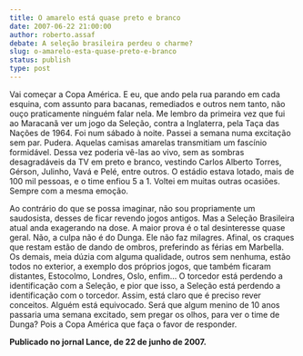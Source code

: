 ```yaml
---
title: O amarelo está quase preto e branco
date: 2007-06-22 21:00:00
author: roberto.assaf
debate: A seleção brasileira perdeu o charme?
slug: o-amarelo-esta-quase-preto-e-branco
status: publish 
type: post
---
```


Vai começar a Copa América. E eu, que ando pela rua parando em cada esquina, com assunto para bacanas, remediados e outros nem tanto, não ouço praticamente ninguém falar nela. Me lembro da primeira vez que fui ao Maracanã ver um jogo da Seleção, contra a Inglaterra, pela Taça das Nações de 1964. Foi num sábado à noite. Passei a semana numa excitação sem par. Pudera. Aquelas camisas amarelas transmitiam um fascínio formidável. Dessa vez poderia vê-las ao vivo, sem as sombras desagradáveis da TV em preto e branco, vestindo Carlos Alberto Torres, Gérson, Julinho, Vavá e Pelé, entre outros. O estádio estava lotado, mais de 100 mil pessoas, e o time enfiou 5 a 1. Voltei em muitas outras ocasiões. Sempre com a mesma emoção.


Ao contrário do que se possa imaginar, não sou propriamente um saudosista, desses de ficar revendo jogos antigos. Mas a Seleção Brasileira atual anda exagerando na dose. A maior prova é o tal desinteresse quase geral. Não, a culpa não é do Dunga. Ele não faz milagres. Afinal, os craques que restam estão de dando de ombros, preferindo as férias em Marbella. Os demais, meia dúzia com alguma qualidade, outros sem nenhuma, estão todos no exterior, a exemplo dos próprios jogos, que também ficaram distantes, Estocolmo, Londres, Oslo, enfim... O torcedor está perdendo a identificação com a Seleção, e pior que isso, a Seleção está perdendo a identificação com o torcedor. Assim, está claro que é preciso rever conceitos. Alguém está equivocado. Será que algum menino de 10 anos passaria uma semana excitado, sem pregar os olhos, para ver o time de Dunga? Pois a Copa América que faça o favor de responder.


**Publicado no jornal Lance, de 22 de junho de 2007.**



